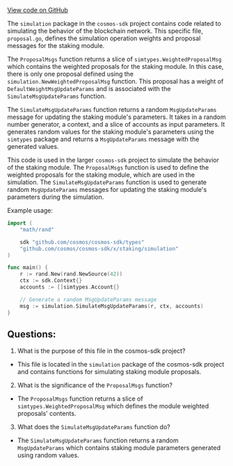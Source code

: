 [View code on GitHub](https://github.com/cosmos/cosmos-sdk.git/x/staking/simulation/proposals.go)

The `simulation` package in the `cosmos-sdk` project contains code related to simulating the behavior of the blockchain network. This specific file, `proposal.go`, defines the simulation operation weights and proposal messages for the staking module.

The `ProposalMsgs` function returns a slice of `simtypes.WeightedProposalMsg` which contains the weighted proposals for the staking module. In this case, there is only one proposal defined using the `simulation.NewWeightedProposalMsg` function. This proposal has a weight of `DefaultWeightMsgUpdateParams` and is associated with the `SimulateMsgUpdateParams` function.

The `SimulateMsgUpdateParams` function returns a random `MsgUpdateParams` message for updating the staking module's parameters. It takes in a random number generator, a context, and a slice of accounts as input parameters. It generates random values for the staking module's parameters using the `simtypes` package and returns a `MsgUpdateParams` message with the generated values.

This code is used in the larger `cosmos-sdk` project to simulate the behavior of the staking module. The `ProposalMsgs` function is used to define the weighted proposals for the staking module, which are used in the simulation. The `SimulateMsgUpdateParams` function is used to generate random `MsgUpdateParams` messages for updating the staking module's parameters during the simulation.

Example usage:

```go
import (
	"math/rand"

	sdk "github.com/cosmos/cosmos-sdk/types"
	"github.com/cosmos/cosmos-sdk/x/staking/simulation"
)

func main() {
	r := rand.New(rand.NewSource(42))
	ctx := sdk.Context{}
	accounts := []simtypes.Account{}

	// Generate a random MsgUpdateParams message
	msg := simulation.SimulateMsgUpdateParams(r, ctx, accounts)
}
```
## Questions: 
 1. What is the purpose of this file in the cosmos-sdk project?
- This file is located in the `simulation` package of the cosmos-sdk project and contains functions for simulating staking module proposals.

2. What is the significance of the `ProposalMsgs` function?
- The `ProposalMsgs` function returns a slice of `simtypes.WeightedProposalMsg` which defines the module weighted proposals' contents.

3. What does the `SimulateMsgUpdateParams` function do?
- The `SimulateMsgUpdateParams` function returns a random `MsgUpdateParams` which contains staking module parameters generated using random values.